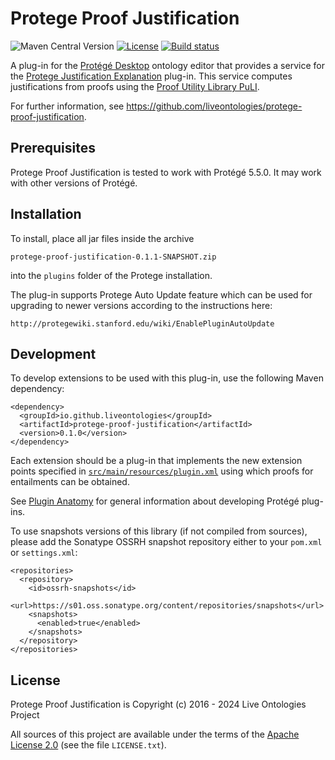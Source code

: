 # Protege Proof Justification
![Maven Central Version](https://img.shields.io/maven-central/v/io.github.liveontologies/protege-proof-justification)
[![License](https://img.shields.io/badge/License-Apache%202.0-blue.svg)](https://opensource.org/licenses/Apache-2.0)
[![Build status](https://ci.appveyor.com/api/projects/status/1br4by6ncw0wtks3?svg=true)](https://ci.appveyor.com/project/ykazakov/protege-proof-justification)

A plug-in for the [Protégé Desktop](https://protege.stanford.edu) ontology editor that provides a service for the
[Protege Justification Explanation](https://github.com/liveontologies/protege-justification-explanation) plug-in. 
This service computes justifications from proofs using the 
[Proof Utility Library PuLI](https://github.com/liveontologies/puli).

For further information, see <https://github.com/liveontologies/protege-proof-justification>. 

## Prerequisites

Protege Proof Justification is tested to work with Protégé 5.5.0. It may work 
with other versions of Protégé.

## Installation

To install, place all jar files inside the archive 

	protege-proof-justification-0.1.1-SNAPSHOT.zip 

into the `plugins` folder of the Protege installation.

The plug-in supports Protege Auto Update feature which can be used for
upgrading to newer versions according to the instructions here:

    http://protegewiki.stanford.edu/wiki/EnablePluginAutoUpdate

## Development

To develop extensions to be used with this plug-in, use the following Maven dependency:

```
<dependency>
  <groupId>io.github.liveontologies</groupId>
  <artifactId>protege-proof-justification</artifactId>
  <version>0.1.0</version>
</dependency>
```

Each extension should be a plug-in that implements the new 
extension points specified in
[`src/main/resources/plugin.xml`](https://github.com/liveontologies/protege-proof-justification/blob/main/src/main/resources/plugin.xml?raw=true)
using which proofs for entailments can be obtained.

See [Plugin Anatomy](https://protegewiki.stanford.edu/wiki/PluginAnatomy) for general
information about developing Protégé plug-ins.

To use snapshots versions of this library (if not compiled from sources), please add
the Sonatype OSSRH snapshot repository either to your `pom.xml` or `settings.xml`:
```
<repositories>
  <repository>
    <id>ossrh-snapshots</id>
    <url>https://s01.oss.sonatype.org/content/repositories/snapshots</url>
    <snapshots>
      <enabled>true</enabled>
    </snapshots>
  </repository>
</repositories>
```

## License

Protege Proof Justification is Copyright (c) 2016 - 2024 Live Ontologies Project

All sources of this project are available under the terms of the 
[Apache License 2.0](http://www.apache.org/licenses/LICENSE-2.0)
(see the file `LICENSE.txt`).